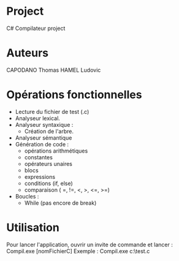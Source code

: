 # Project
C# Compilateur project

# Auteurs
CAPODANO Thomas
HAMEL Ludovic

# Opérations fonctionnelles
 - Lecture du fichier de test (.c)
 - Analyseur lexical.
 - Analyseur syntaxique :
    - Création de l'arbre.
 - Analyseur sémantique
 - Génération de code :
    - opérations arithmétiques
    - constantes
    - opérateurs unaires
    - blocs
    - expressions
    - conditions (if, else)
    - comparaison ( =, !=, <, >, <=, >=)
 - Boucles :
    - While (pas encore de break)

# Utilisation
Pour lancer l'application, ouvrir un invite de commande et lancer : 
Compil.exe [nomFichierC]
Exemple :
Compil.exe c:\test.c